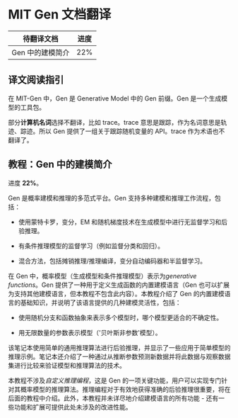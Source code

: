 # MIT Gen 文档翻译

| 待翻译文档       | 进度 |
| ---------------- | ---- |
| Gen 中的建模简介 | 22%  |

## 译文阅读指引

在 MIT-Gen 中，Gen 是 Generative Model 中的 Gen 前缀。Gen 是一个生成模型的工具包。

部分**计算机名词**选择不翻译，比如 trace。trace 意思是跟踪，作为名词意思是轨迹、踪迹。所以 Gen 提供了一组关于跟踪随机变量的 API。trace 作为术语也不翻译了。

## 教程：Gen 中的建模简介

进度 **22%**。

Gen 是概率建模和推理的多范式平台。Gen 支持多种建模和推理工作流程，包括：

- 使用蒙特卡罗，变分，EM 和随机梯度技术在生成模型中进行无监督学习和后验推理。

- 有条件推理模型的监督学习（例如监督分类和回归）。

- 混合方法，包括摊销推理/推理编译，变分自动编码器和半监督学习。

在 Gen 中，概率模型（生成模型和条件推理模型）表示为*generative functions*。Gen 提供了一种用于定义生成函数的内置建模语言（Gen 也可以扩展为支持其他建模语言，但本教程不包含此内容）。本教程介绍了 Gen 的内置建模语言的基础知识，并说明了该语言提供的几种建模灵活性，包括：

- 使用随机分支和函数抽象来表示多个模型时，哪个模型更适合的不确定性。

- 用无限数量的参数表示模型（'贝叶斯非参数'模型）。

该笔记本使用简单的通用推理算法进行后验推理，并显示了一些应用于简单模型的推理示例。笔记本还介绍了一种通过从推断参数预测新数据并将此数据与观察数据集进行比较来验证模型和推理算法的技术。

本教程不涉及*自定义推理编程*，这是 Gen 的一项关键功能，用户可以实现专门针对其概率模型的推理算法。推理编程对于有效地获得准确的后验推理很重要，将在后面的教程中介绍。此外，本教程并未详尽地介绍建模语言的所有功能 - 还有一些功能和扩展可提供此处未涉及的改进性能。
